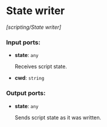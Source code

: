 # State writer

_[scripting/State writer]_

### Input ports:

* __state__: ` any `

    Receives script state.


* __cwd__: ` string `

### Output ports:

* __state__: ` any `

    Sends script state as it was written.


